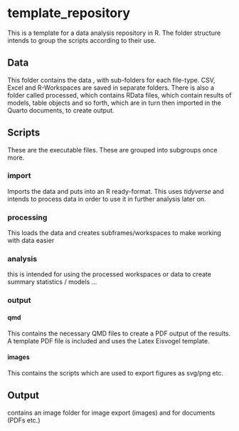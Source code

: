 # template_repository
This is a template for a data analysis repository in R.
The folder structure intends to group the scripts according to their use.
## Data
This folder contains the data , with sub-folders for each file-type.
CSV, Excel and R-Workspaces are saved in separate folders.
There is also a folder called processed, which contains RData files, which contain results of models, table objects and so forth, which are in turn then imported in the Quarto documents, to create output.
## Scripts
These are the executable files. These are grouped into subgroups once more.
### import
Imports the data and puts into an R ready-format. This uses *tidyverse* and intends to process data in order to use it in further analysis later on.
### processing
This loads the data and creates subframes/workspaces to make working with data easier
### analysis
this is intended for using the processed workspaces or data to create summary statistics / models ...
### output
#### qmd
This contains the necessary QMD files to create a PDF output of the results. A template PDF file is included and uses the Latex Eisvogel template.
#### images
This contains the scripts which are used to export figures as svg/png etc.
## Output
contains an image folder for image export (images) and for documents (PDFs etc.)